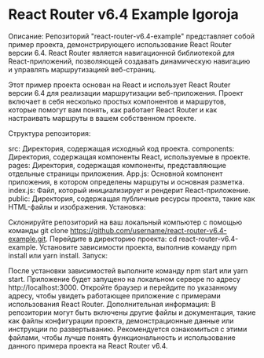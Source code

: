 # React Router v6.4 Example Igoroja

Описание:
Репозиторий "react-router-v6.4-example" представляет собой пример проекта, демонстрирующего использование React Router версии 6.4. React Router является навигационной библиотекой для React-приложений, позволяющей создавать динамическую навигацию и управлять маршрутизацией веб-страниц.

Этот пример проекта основан на React и использует React Router версии 6.4 для реализации маршрутизации веб-приложения. Проект включает в себя несколько простых компонентов и маршрутов, которые помогут вам понять, как работает React Router и как настраивать маршруты в вашем собственном проекте.

Структура репозитория:

src: Директория, содержащая исходный код проекта.
components: Директория, содержащая компоненты React, используемые в проекте.
pages: Директория, содержащая компоненты, представляющие отдельные страницы приложения.
App.js: Основной компонент приложения, в котором определены маршруты и основная разметка.
index.js: Файл, который инициализирует и рендерит React-приложение.
public: Директория, содержащая публичные ресурсы проекта, такие как HTML-файлы и изображения.
Установка:

Склонируйте репозиторий на ваш локальный компьютер с помощью команды git clone https://github.com/username/react-router-v6.4-example.git.
Перейдите в директорию проекта: cd react-router-v6.4-example.
Установите зависимости проекта, выполнив команду npm install или yarn install.
Запуск:

После установки зависимостей выполните команду npm start или yarn start.
Приложение будет запущено на локальном сервере по адресу http://localhost:3000.
Откройте браузер и перейдите по указанному адресу, чтобы увидеть работающее приложение с примерами использования React Router.
Дополнительная информация:
В репозитории могут быть включены другие файлы и документация, такие как файлы конфигурации проекта, демонстрационные данные или инструкции по развертыванию. Рекомендуется ознакомиться с этими файлами, чтобы лучше понять функциональность и использование данного примера проекта на React Router v6.4.
